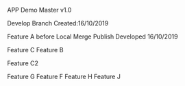 APP Demo Master v1.0

Develop Branch
Created:16/10/2019

Feature A before Local Merge Publish
Developed 16/10/2019

Feature C
Feature B

Feature C2

Feature G
Feature F
Feature H
Feature J